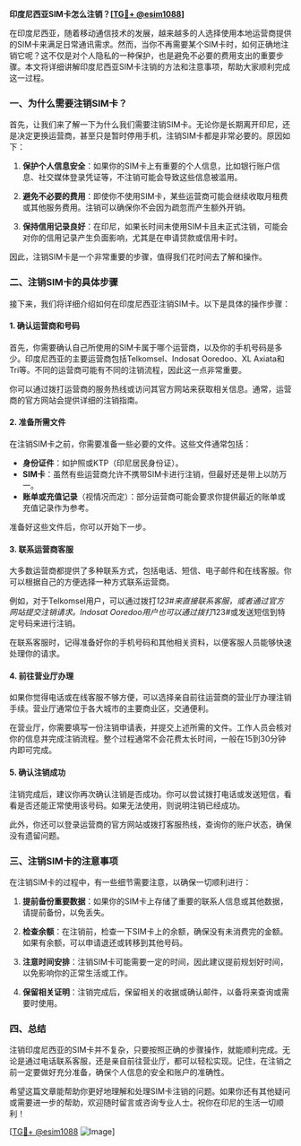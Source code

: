 **印度尼西亚SIM卡怎么注销？[[TG💪+ @esim1088](https://t.me/s/esim1088)]**

在印度尼西亚，随着移动通信技术的发展，越来越多的人选择使用本地运营商提供的SIM卡来满足日常通讯需求。然而，当你不再需要某个SIM卡时，如何正确地注销它呢？这不仅是对个人隐私的一种保护，也是避免不必要的费用支出的重要步骤。本文将详细讲解印度尼西亚SIM卡注销的方法和注意事项，帮助大家顺利完成这一过程。

### 一、为什么需要注销SIM卡？

首先，让我们来了解一下为什么我们需要注销SIM卡。无论你是长期离开印尼，还是决定更换运营商，甚至只是暂时停用手机，注销SIM卡都是非常必要的。原因如下：

1. **保护个人信息安全**：如果你的SIM卡上有重要的个人信息，比如银行账户信息、社交媒体登录凭证等，不注销可能会导致这些信息被滥用。
   
2. **避免不必要的费用**：即使你不使用SIM卡，某些运营商可能会继续收取月租费或其他服务费用。注销可以确保你不会因为疏忽而产生额外开销。

3. **保持信用记录良好**：在印尼，如果长时间未使用SIM卡且未正式注销，可能会对你的信用记录产生负面影响，尤其是在申请贷款或信用卡时。

因此，注销SIM卡是一个非常重要的步骤，值得我们花时间去了解和操作。

### 二、注销SIM卡的具体步骤

接下来，我们将详细介绍如何在印度尼西亚注销SIM卡。以下是具体的操作步骤：

#### 1. 确认运营商和号码

首先，你需要确认自己所使用的SIM卡属于哪个运营商，以及你的手机号码是多少。印度尼西亚的主要运营商包括Telkomsel、Indosat Ooredoo、XL Axiata和Tri等。不同的运营商可能有不同的注销流程，因此这一点非常重要。

你可以通过拨打运营商的服务热线或访问其官方网站来获取相关信息。通常，运营商的官方网站会提供详细的注销指南。

#### 2. 准备所需文件

在注销SIM卡之前，你需要准备一些必要的文件。这些文件通常包括：

- **身份证件**：如护照或KTP（印尼居民身份证）。
- **SIM卡**：虽然有些运营商允许不携带SIM卡进行注销，但最好还是带上以防万一。
- **账单或充值记录**（视情况而定）：部分运营商可能会要求你提供最近的账单或充值记录作为参考。

准备好这些文件后，你可以开始下一步。

#### 3. 联系运营商客服

大多数运营商都提供了多种联系方式，包括电话、短信、电子邮件和在线客服。你可以根据自己的方便选择一种方式联系运营商。

例如，对于Telkomsel用户，可以通过拨打*123#来直接联系客服，或者通过官方网站提交注销请求。Indosat Ooredoo用户也可以通过拨打*123#或发送短信到特定号码来进行注销。

在联系客服时，记得准备好你的手机号码和其他相关资料，以便客服人员能够快速处理你的请求。

#### 4. 前往营业厅办理

如果你觉得电话或在线客服不够方便，可以选择亲自前往运营商的营业厅办理注销手续。营业厅通常位于各大城市的主要商业区，交通便利。

在营业厅，你需要填写一份注销申请表，并提交上述所需的文件。工作人员会核对你的信息并完成注销流程。整个过程通常不会花费太长时间，一般在15到30分钟内即可完成。

#### 5. 确认注销成功

注销完成后，建议你再次确认注销是否成功。你可以尝试拨打电话或发送短信，看看是否还能正常使用该号码。如果无法使用，则说明注销已经成功。

此外，你还可以登录运营商的官方网站或拨打客服热线，查询你的账户状态，确保没有遗留问题。

### 三、注销SIM卡的注意事项

在注销SIM卡的过程中，有一些细节需要注意，以确保一切顺利进行：

1. **提前备份重要数据**：如果你的SIM卡上存储了重要的联系人信息或其他数据，请提前备份，以免丢失。

2. **检查余额**：在注销前，检查一下SIM卡上的余额，确保没有未消费完的金额。如果有余额，可以申请退还或转移到其他号码。

3. **注意时间安排**：注销SIM卡可能需要一定的时间，因此建议提前规划好时间，以免影响你的正常生活或工作。

4. **保留相关证明**：注销完成后，保留相关的收据或确认邮件，以备将来查询或需要时使用。

### 四、总结

注销印度尼西亚的SIM卡并不复杂，只要按照正确的步骤操作，就能顺利完成。无论是通过电话联系客服，还是亲自前往营业厅，都可以轻松实现。记住，在注销之前一定要做好充分准备，确保个人信息的安全和账户的准确性。

希望这篇文章能帮助你更好地理解和处理SIM卡注销的问题。如果你还有其他疑问或需要进一步的帮助，欢迎随时留言或咨询专业人士。祝你在印尼的生活一切顺利！

[[TG💪+ @esim1088](https://t.me/s/esim1088) ![Image](https://i.postimg.cc/4NQfJmqS/Snipaste-2025-05-13-00-14-12.png)]